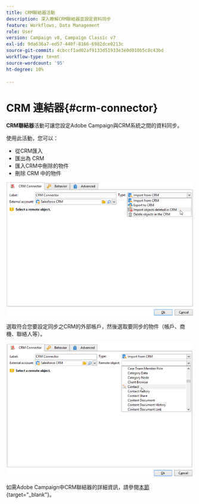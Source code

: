 ```yaml
---
title: CRM聯結器活動
description: 深入瞭解CRM聯結器並設定資料同步
feature: Workflows, Data Management
role: User
version: Campaign v8, Campaign Classic v7
exl-id: 9da636a7-ed57-440f-8166-6982dce0213c
source-git-commit: 4cbccf1ad02af9133d51933e3e0d010b5c8c43bd
workflow-type: tm+mt
source-wordcount: '95'
ht-degree: 10%

---
```


# CRM 連結器{#crm-connector}

**CRM聯結器**&#x200B;活動可讓您設定Adobe Campaign與CRM系統之間的資料同步。

使用此活動，您可以：

* 從CRM匯入
* 匯出為 CRM
* 匯入CRM中刪除的物件
* 刪除 CRM 中的物件

![](assets/crm_task_select_op.png)

選取符合您要設定同步之CRM的外部帳戶，然後選取要同步的物件（帳戶、商機、聯絡人等）。

![](assets/crm_task_select_obj.png)

如需Adobe Campaign中CRM聯結器的詳細資訊，請參閱[本節](https://experienceleague.adobe.com/docs/campaign/campaign-v8/connect/ac-crm/crm.html){target="_blank"}。
